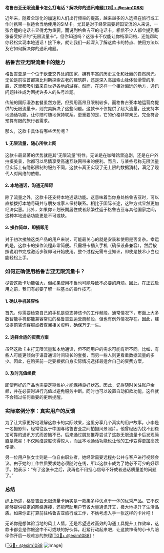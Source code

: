 **格鲁吉亚无限流量卡怎么打电话？解决你的通讯难题[[TG💪+ @esim1088](https://t.me/s/esim1088)]**

近年来，随着全球化的加速和人们出行频率的提高，越来越多的人选择在旅行或工作时携带一张适合当地使用的SIM卡。尤其是对于经常需要跨国交流的人来说，一张合适的电话卡显得尤为重要。而说到格鲁吉亚的电话卡，相信不少人都会提到那张备受好评的“无限流量卡”。但你知道吗？这张卡不仅能让你畅享网络，还能帮助你轻松实现本地通话！接下来，就让我们一起深入了解这款卡的特点、使用方法以及它如何解决你的通讯难题。

### 格鲁吉亚无限流量卡的魅力

格鲁吉亚是一个位于欧亚交界处的国家，拥有丰富的历史文化和壮丽的自然风光。无论是前往首都第比利斯探索古老的建筑群，还是深入高加索山脉体验滑雪的乐趣，这里都吸引着来自世界各地的游客。然而，在这样一个相对偏远的地方，通讯问题往往成为困扰许多人的头号难题。

传统的国际漫游套餐虽然方便，但费用高昂且限制较多。而格鲁吉亚本地运营商提供的无限流量卡，则完美解决了这些问题。这款卡不仅提供了超大流量，还支持本地通话功能，让你随时随地保持联系。更重要的是，它的价格非常亲民，完全符合预算有限的旅行者需求。

那么，这款卡具体有哪些优势呢？

#### 1. **无限流量，随心所欲上网**
这款卡最显著的优势就是其“无限流量”特性。无论是在咖啡馆里追剧，还是在户外拍摄美景，你都可以尽情享受高速互联网带来的便利。而且，与某些号称无限流量但实际上有隐形限制的服务不同，这款卡真正实现了无上限的数据消耗，满足了现代人对网络的依赖。

#### 2. **本地通话，沟通无障碍**
除了流量之外，这款卡还支持本地通话功能。这意味着当你身处格鲁吉亚时，可以直接拨打本地号码并与朋友或家人保持联系。相比于国际长途，这种方式显然更加经济实惠。此外，如果你计划长期居住或者频繁往返于格鲁吉亚与其他国家之间，这种本地通话功能更是不可或缺。

#### 3. **操作简单，即插即用**
对于初次接触这类产品的用户来说，可能最关心的就是安装和使用是否复杂。幸运的是，这款卡的操作流程非常简便。只需将卡插入手机（确保设备兼容），然后按照说明书完成激活步骤即可开始使用。整个过程无需专业知识，即使是技术小白也能轻松上手。

### 如何正确使用格鲁吉亚无限流量卡？

尽管这款卡功能强大，但如果使用不当也可能导致不必要的麻烦。因此，在正式启用之前，我们有必要了解一些基本的操作技巧。

#### 1. **确认手机兼容性**
首先，你需要检查自己的手机是否支持该卡的工作频段。通常情况下，市面上大多数智能手机都能兼容常见的格鲁吉亚运营商频段，但也有例外情况存在。因此，建议提前咨询客服或者查阅相关资料，确保万无一失。

#### 2. **选择合适的资费方案**
虽然这款卡主打无限流量和本地通话，但不同用户的需求可能有所不同。比如，有些人可能更倾向于语音通话时间较长的套餐，而另一些人则更看重数据流量的多少。因此，在购买前一定要根据自身实际情况选择最适合自己的资费方案。

#### 3. **及时充值续费**
即使再好的产品也需要定期维护才能保持良好状态。因此，记得随时关注账户余额，并在必要时进行充值以避免服务中断。同时也可以设置自动扣款功能，这样就不会错过任何重要的更新提醒。

### 实际案例分享：真实用户的反馈

为了让大家更好地理解这款卡的实际效果，这里分享几个真实的用户故事。小李是一名摄影师，经常往返于中国与格鲁吉亚之间拍摄风景照片。他曾经因为找不到稳定可靠的通讯方式而苦恼不已，后来通过朋友推荐尝试了这款无限流量卡后发现简直是救星！不仅网络速度快得惊人，而且本地通话功能也让他的工作变得更加高效便捷。

另一位用户张女士则是一位自由职业者，她经常需要远程办公并与客户进行视频会议。由于她的工作性质要求她必须随时在线，所以这款卡成为了她必不可少的好帮手。她表示：“有了这张卡之后，我再也不用担心信号不好或者通话质量差的问题了。”

### 总结

综上所述，格鲁吉亚无限流量卡确实是一款集多种优点于一体的优秀产品。它不仅能够提供稳定的网络连接，还能帮助用户节省大量通讯开支，极大地提升了生活品质。如果你正打算前往格鲁吉亚旅行或工作，不妨考虑入手一张这样的卡片吧！

无论你是想体验当地的风土人情，还是希望通过高效的沟通工具提升工作效率，这款卡都会是你旅途中不可或缺的好伙伴。赶紧行动起来吧，让这款神奇的小卡片陪伴你开启一段难忘的旅程[[TG💪+ @esim1088](https://t.me/s/esim1088)]！

[[TG💪+ @esim1088](https://t.me/s/esim1088) ![Image](https://i.postimg.cc/4NQfJmqS/Snipaste-2025-05-13-00-14-12.png)]